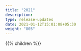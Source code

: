 ```yaml
---
title: "2021"
description:
type: release-updates
date: 2021-01-12T15:01:08+05:30
weight: "805"
---
```

{{% children %}}